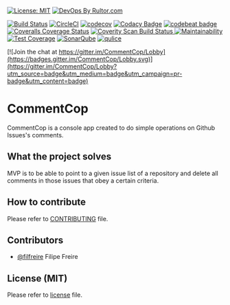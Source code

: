 [![License: MIT](https://img.shields.io/badge/License-MIT-yellow.svg)](https://opensource.org/licenses/MIT)
[![DevOps By Rultor.com](http://www.rultor.com/b/filfreire/CommentCop)](http://www.rultor.com/p/filfreire/CommentCop)

[![Build Status](https://travis-ci.org/filfreire/CommentCop.svg?branch=master)](https://travis-ci.org/filfreire/CommentCop)
[![CircleCI](https://circleci.com/gh/filfreire/CommentCop/tree/master.svg?style=svg)](https://circleci.com/gh/filfreire/CommentCop/tree/master)
[![codecov](https://codecov.io/gh/filfreire/CommentCop/branch/master/graph/badge.svg)](https://codecov.io/gh/filfreire/CommentCop)
[![Codacy Badge](https://api.codacy.com/project/badge/Grade/415672c1e182428586537254d4283702)](https://www.codacy.com/app/filfreire/CommentCop?utm_source=github.com&amp;utm_medium=referral&amp;utm_content=filfreire/CommentCop&amp;utm_campaign=Badge_Grade)
[![codebeat badge](https://codebeat.co/badges/e3df0ebc-31b8-41e8-a68a-1874f07c2630)](https://codebeat.co/projects/github-com-filfreire-commentcop-master)
[![Coveralls Coverage Status](https://coveralls.io/repos/github/filfreire/CommentCop/badge.svg?branch=master)](https://coveralls.io/github/filfreire/CommentCop?branch=master)
<a href="https://scan.coverity.com/projects/filfreire-commentcop">
  <img alt="Coverity Scan Build Status"
       src="https://scan.coverity.com/projects/14315/badge.svg"/>
</a>
[![Maintainability](https://api.codeclimate.com/v1/badges/38497c64f017aeac7c20/maintainability)](https://codeclimate.com/github/filfreire/CommentCop/maintainability)
[![Test Coverage](https://api.codeclimate.com/v1/badges/38497c64f017aeac7c20/test_coverage)](https://codeclimate.com/github/filfreire/CommentCop/test_coverage)
[![SonarQube](https://img.shields.io/badge/sonar-ok-green.svg)](https://sonarcloud.io/dashboard?id=com.commentcop%3Acommentcop)
[![qulice](https://img.shields.io/badge/qulice-good-green.svg)](http://www.qulice.com/)


[![Join the chat at https://gitter.im/CommentCop/Lobby](https://badges.gitter.im/CommentCop/Lobby.svg)](https://gitter.im/CommentCop/Lobby?utm_source=badge&utm_medium=badge&utm_campaign=pr-badge&utm_content=badge)

# CommentCop

CommentCop is a console app created to do simple operations on Github Issues's comments.

## What the project solves

MVP is to be able to point to a given issue list of a repository and delete all comments in those issues that obey a certain criteria.

## How to contribute

Please refer to [CONTRIBUTING](CONTRIBUTING.md) file.

## Contributors

* [@filfreire](https://github.com/filfreire) Filipe Freire 

## License (MIT)
Please refer to [license](LICENSE.txt) file.


